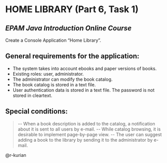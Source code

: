 # HOME LIBRARY (Part 6, Task 1)
## _EPAM Java Introduction Online Course_

Create a Console Application “Home Library”.

## General requirements for the application:

- The system takes into account ebooks and paper versions of books.
- Existing roles: user, administrator.
- The administrator can modify the book catalog.
- The book catalog is stored in a text file.
- User authentication data is stored in a text file. The password is not stored in cleartext.

## Special conditions:

> -- When a book description is added to the catalog, a notification about it is sent to all users by e-mail.
> -- While catalog browsing, it is desirable to implement page-by-page view.
> -- The user can suggest adding a book to the library by sending it to the administrator by e-mail.

@r-kurian